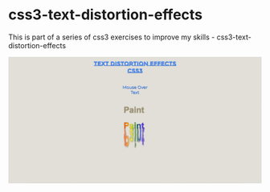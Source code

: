 # css3-text-distortion-effects
This is part of a series of css3 exercises to improve my skills - css3-text-distortion-effects

![Screenshot](css3-text-distortion-effects.png)
